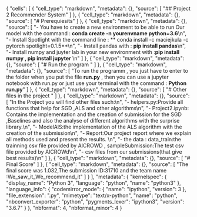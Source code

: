 {
 "cells": [
  {
   "cell_type": "markdown",
   "metadata": {},
   "source": [
    "## Project 2 Recommender System"
   ]
  },
  {
   "cell_type": "markdown",
   "metadata": {},
   "source": [
    "# Prerequiesits"
   ]
  },
  {
   "cell_type": "markdown",
   "metadata": {},
   "source": [
    "- You have to create a new environment to  be able to run Our model  with the command :  **conda create -n yourenvname python=3.6**\n",
    "- Install Spotlight with the command line : ** conda install -c maciejkula -c pytorch spotlight=0.1.5**\n",
    "- Install pandas with : **pip install pandas**\n",
    "- Install numpy and juyter lab in your new environment with :**pip install numpy , pip install jupyter** \n"
   ]
  },
  {
   "cell_type": "markdown",
   "metadata": {},
   "source": [
    "# Run the program "
   ]
  },
  {
   "cell_type": "markdown",
   "metadata": {},
   "source": [
    "To run the programm , you just have to enter to the folder when you put the file **run.py** , then you can use a jupyter notebook with run.py or just use your terminal with the command : **Python run.py**"
   ]
  },
  {
   "cell_type": "markdown",
   "metadata": {},
   "source": [
    "# Other files in the project "
   ]
  },
  {
   "cell_type": "markdown",
   "metadata": {},
   "source": [
    "In the Project you will find other files such:\n",
    "- helpers.py:Provide all functions that help for SGD ,ALS and other algorithms\n",
    "- Project2.ipynb: Contains the implementation and the creation of submission for the SGD ,Baselines and also the analyse of different algorithms with the surprise library.\n",
    "- ModelAlS:the implementation of the ALS algorithm with the creation of the submission\n",
    "- Report:Our project report where we explain all methods used and present the results. \n",
    "-  the data : data_train:the trainning csv file provided by AICROWD , sampleSubmission:The test csv file provided by AICROWd\n",
    "- csv files from our submissions(that give best results)\n"
   ]
  },
  {
   "cell_type": "markdown",
   "metadata": {},
   "source": [
    "# Final Score"
   ]
  },
  {
   "cell_type": "markdown",
   "metadata": {},
   "source": [
    "The final score was 1.032,The submission ID:31710 and the team name :We_saw_it_We_recommend_it"
   ]
  }
 ],
 "metadata": {
  "kernelspec": {
   "display_name": "Python 3",
   "language": "python",
   "name": "python3"
  },
  "language_info": {
   "codemirror_mode": {
    "name": "ipython",
    "version": 3
   },
   "file_extension": ".py",
   "mimetype": "text/x-python",
   "name": "python",
   "nbconvert_exporter": "python",
   "pygments_lexer": "ipython3",
   "version": "3.6.7"
  }
 },
 "nbformat": 4,
 "nbformat_minor": 4
}
